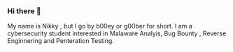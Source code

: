 ### Hi there 👋
My name is Nikky , but I go by b00ey or g00ber for short.
I am a cybersecurity student interested in Malaware Analyis, Bug Bounty , Reverse Enginnering and Penteration Testing.


<!--
**moomochi/moomochi** is a ✨ _special_ ✨ repository because its `README.md` (this file) appears on your GitHub profile.

Here are some ideas to get you started:

- 🔭 I’m currently working on ...
- 🌱 I’m currently learning ...
- 👯 I’m looking to collaborate on ...
- 🤔 I’m looking for help with ...
- 💬 Ask me about ...
- 📫 How to reach me: ...
- 😄 Pronouns: ...
- ⚡ Fun fact: ...
-->
